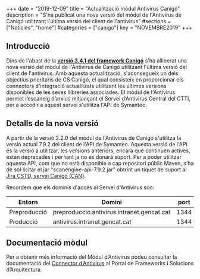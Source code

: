 +++
date        = "2019-12-09"
title       = "Actualització mòdul Antivirus Canigó"
description = "S'ha publicat una nova versió del mòdul de l'Antivirus de Canigó utilitzant l'última versió del client de l'antivirus"
#sections    = ["Notícies", "home"]
#categories  = ["canigo"]
key         = "NOVEMBRE2019"
+++

## Introducció

Dins de l'abast de la **[versió 3.4.1 del framework Canigó](/canigo-download-related/release-notes-canigo-34)** s'ha alliberat una nova versió del mòdul de l'Antivirus de Canigó utilitzant l'última versió del client de l'antivirus. Amb aquesta actualització, s'aconsegueix un dels objectius prioritaris de CS Canigó, el qual consisteix en proporcionar els connectors d'integració actualitzats utilitzant les últimes versions disponibles de les seves llibreries associades. El mòdul de l'Antivirus permet l’escaneig d’arxius mitjançant el Servei d’Antivirus Central del CTTI, per a accedir a aquest servei s'utilitza l'API de Symantec. 

## Detalls de la nova versió

A partir de la versió 2.2.0 del mòdul de l'Antivirus de Canigó s'utilitza la versió actual 7.9.2 del client de l'API de Symantec. Aquesta versió de l'API és la versió a utilitzar, les versions anteriors, encara que continuen actives, estan deprecades i per tant ja no es donarà suport. Per a poder utilitzar aquesta API, com que no està disponible a cap repositori públic Maven, s’ha de sol·licitar el jar "scanengine-api-7.9.2.jar" obtrint un tiquet de suport al [Jira CSTD, servei Canigó (CAN)](https://cstd.ctti.gencat.cat/jiracstd/projects/CAN).

Recordem que els dominis d'accés al Servei d'Antivirus són:

Entorn         | Domini 										| port
-------------- | ----------------------------------------------	| -----
Preproducció   | preproduccio.antivirus.intranet.gencat.cat     | 1344
Producció      | antivirus.intranet.gencat.cat       			| 1344


## Documentació mòdul

Per a obtenir més informació del Mòdul d’Antivirus podeu consultar la documentació del [Connector d’Antivirus](/canigo-documentacio-versions-3x-integracio/modul-antivirus/) al Portal de Frameworks i Solucions d’Arquitectura.

